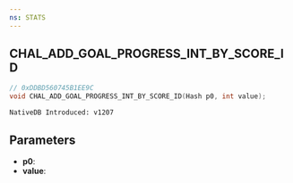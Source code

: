 ```yaml
---
ns: STATS
---
```

## CHAL_ADD_GOAL_PROGRESS_INT_BY_SCORE_ID

```c
// 0xDDBD560745B1EE9C
void CHAL_ADD_GOAL_PROGRESS_INT_BY_SCORE_ID(Hash p0, int value);
```

```
NativeDB Introduced: v1207
```

## Parameters
* **p0**:
* **value**:
